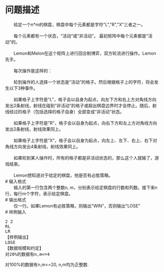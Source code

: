 <div id="pcont1" style="margin-top:20px; display:block;">

# 问题描述

<div class="pdcont">　　给定一个n*m的棋盘，棋盘中每个元素都是字符&#34;L&#34;,&#34;R&#34;,&#34;X&#34;三者之一。<br/>
<br/>
　　每个元素都有一个状态，“活动”或“非活动”。 最初矩阵中每个元素都是“活动”的。<br/>
<br/>
　　Lemon和Melon在这个矩阵上进行回合制博弈，双方轮流进行操作。Lemon先手。<br/>
<br/>
　　每次操作是这样的：<br/>
<br/>
　　轮到操作的人选择一个状态是“活动”的格子。然后根据格子上的字符，将会发生以下3种事件。<br/>
<br/>
　　如果格子上字符是&#34;L&#34;，格子会以自身为起点，向左下方和右上方对角线方向发出2条射线，射线在碰到“非活动”的格子或超出棋盘边界时才会停止。随后，射线经过的格子（包括选择的格子自身）全部变成“非活动”状态。<br/>
<br/>
　　如果格子上字符是&#34;R&#34;，格子会以自身为起点，向右下方和左上方对角线方向发出2条射线，射线效果同上。<br/>
<br/>
　　如果格子上字符是“X”，格子会以自身为起点，向左上、左下、右上、右下对角线方向发出4条射线，射线效果同上。<br/>
<br/>
　　如果轮到某人操作时，所有的格子都是非活动状态的，那么这个人就输了，游戏结束。<br/>
<br/>
　　Lemon想知道对于给定的棋盘，他是否有必胜策略。</div>
# 输入格式

<div class="pdcont">　　输入的第一行包含两个整数n, m，分别表示给定棋盘的行数和列数。接下来n行，每行m个字符，表示给定棋盘。</div>
# 输出格式

<div class="pdcont">　　仅一行。如果Lemon有必胜策略，则输出&#34;WIN&#34;，否则输出&#34;LOSE&#34;</div>
# 样例输入

<pre class="pddata">2 2
RL
LR
【样例输出】
LOSE
【数据规模和约定】
对20%的数据有n,m&lt;=4
</pre>
<div class="pddata">对100%的数据有n,m&lt;=20,  n,m均为正整数.</div>

</div>